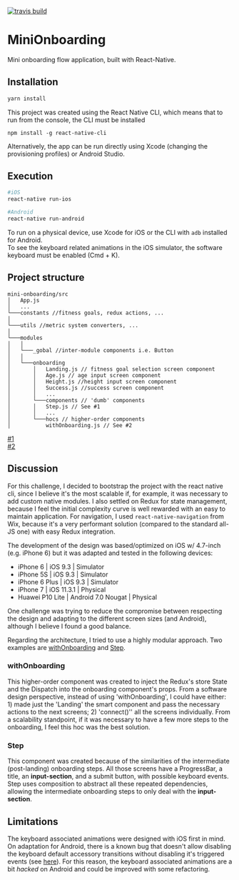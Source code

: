 [![travis build](https://img.shields.io/travis/MiguelGPereira/mini-onboarding.svg?style=flat-square)](https://travis-ci.org/MiguelGPereira/mini-onboarding)

# MiniOnboarding
Mini onboarding flow application, built with React-Native.

## Installation
```bash
yarn install
```
This project was created using the React Native CLI, which means that to run from the console, the CLI must be installed
```npm
npm install -g react-native-cli
```
Alternatively, the app can be run directly using Xcode (changing the provisioning profiles) or Android Studio.

## Execution
```bash
#iOS
react-native run-ios

#Android
react-native run-android
```

To run on a physical device, use Xcode for iOS or the CLI with `adb` installed for Android.  
To see the keyboard related animations in the iOS simulator, the software keyboard must be enabled (Cmd + K). 

## Project structure
```
mini-onboarding/src
│   App.js    
│   ...
└───constants //fitness goals, redux actions, ...
│   
└───utils //metric system converters, ...
│   
└───modules
│   │
│   └───_gobal //inter-module components i.e. Button
│   │
│   └───onboarding
│       │   Landing.js // fitness goal selection screen component
│       │   Age.js // age input screen component
│       │   Height.js //height input screen component
│       │   Success.js //success screen component
│       │   ...
│       └───components // 'dumb' components
│       │   Step.js // See #1
│       │   ...
│       └───hocs // higher-order components
│           withOnboarding.js // See #2
```

[#1](#withonboarding)  
[#2](#step)

## Discussion
For this challenge, I decided to bootstrap the project with the react native cli, since I believe it's the most scalable if, for example, it was necessary to add custom native modules.
I also settled on Redux for state management, because I feel the initial complexity curve is well rewarded with an easy to maintain application.
For navigation, I used `react-native-navigation` from Wix, because it's a very performant solution (compared to the standard all-JS one) with easy Redux integration.

The development of the design was based/optimized on iOS w/ 4.7-inch (e.g. iPhone 6) but it was adapted and tested in the following devices:
* iPhone 6 | iOS 9.3 | Simulator
* iPhone 5S | iOS 9.3 | Simulator
* iPhone 6 Plus | iOS 9.3 | Simulator
* iPhone 7 | iOS 11.3.1 | Physical
* Huawei P10 Lite | Android 7.0 Nougat | Physical

One challenge was trying to reduce the compromise between respecting the design and adapting to the different screen sizes (and Android), although I believe I found a good balance. 

Regarding the architecture, I tried to use a highly modular approach. Two examples are [withOnboarding](#withonboarding) and [Step](#step).

### withOnboarding
This higher-order component was created to inject the Redux's store State and the Dispatch into the onboarding component's props. 
From a software design perspective, instead of using 'withOnboarding', I could have either: 1) made just the 'Landing' the smart component and pass the necessary actions to the next screens; 2) 'connect()'' all the screens individually. From a scalability standpoint, if it was necessary to have a few more steps to the onboarding, I feel this hoc was the best solution.  

### Step
This component was created because of the similarities of the intermediate (post-landing) onboarding steps. All those screens have a ProgressBar, a title, an **input-section**, and a submit button, with possible keyboard events.
Step uses composition to abstract all these repeated dependencies, allowing the intermediate onboarding steps to only deal with the **input-section**.

## Limitations
The keyboard associated animations were designed with iOS first in mind. On adaptation for Android, there is a known bug that doesn't allow disabling the keyboard default accessory transitions without disabling it's triggered events (see [here](https://github.com/facebook/react-native/issues/2852)). For this reason, the keyboard associated animations are a bit *hacked* on Android and could be improved with some refactoring.
